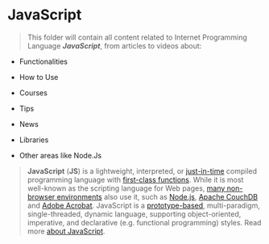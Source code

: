 # JavaScript



> This folder will contain all content related to Internet Programming Language __*JavaScript*__, from articles to videos about:

- Functionalities

- How to Use

- Courses

- Tips

- News

- Libraries

- Other areas like Node.Js

  

> **JavaScript** (**JS**) is a lightweight, interpreted, or [just-in-time](https://en.wikipedia.org/wiki/Just-in-time_compilation) compiled programming language with [first-class functions](https://developer.mozilla.org/en-US/docs/Glossary/First-class_Function). While it is most well-known as the scripting language for Web pages, [many non-browser environments](https://en.wikipedia.org/wiki/JavaScript#Other_usage) also use it, such as [Node.js](https://developer.mozilla.org/en-US/docs/Glossary/Node.js), [Apache CouchDB](https://couchdb.apache.org/) and [Adobe Acrobat](https://opensource.adobe.com/dc-acrobat-sdk-docs/acrobatsdk/). JavaScript is a [prototype-based](https://developer.mozilla.org/en-US/docs/Glossary/Prototype-based_programming), multi-paradigm, single-threaded, dynamic language, supporting  object-oriented, imperative, and declarative (e.g. functional  programming) styles. Read more [about JavaScript](https://developer.mozilla.org/en-US/docs/Web/JavaScript/About_JavaScript).



